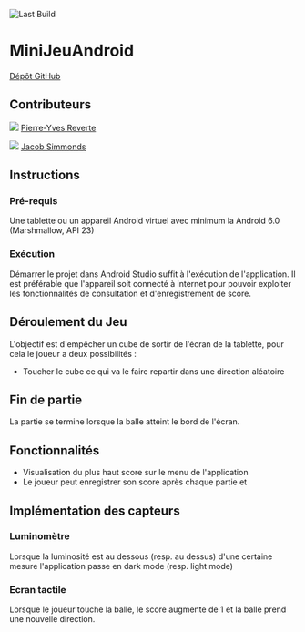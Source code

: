 ![Last Build](https://github.com/pyreverte/MiniJeuAndroid/actions/workflows/gradle.yml/badge.svg)

# MiniJeuAndroid

[Dépôt GitHub](https://github.com/pyreverte/MiniJeuAndroid)

## Contributeurs

![](https://avatars.githubusercontent.com/u/19470393?s=30&v=4)
[Pierre-Yves Reverte](https://github.com/pyreverte)

![](https://avatars.githubusercontent.com/u/46321901?s=30&v=4)
[Jacob Simmonds](https://github.com/JakeSimmo)

## Instructions

### Pré-requis

Une tablette ou un appareil Android virtuel avec minimum la Android 6.0 (Marshmallow, API 23)

### Exécution

Démarrer le projet dans Android Studio suffit à l'exécution de l'application. Il est préférable que l'appareil soit connecté à internet pour pouvoir exploiter les fonctionnalités de consultation et d'enregistrement de score.

## Déroulement du Jeu

L'objectif est d'empêcher un cube de sortir de l'écran de la tablette, pour cela le joueur a deux possibilités :

- Toucher le cube ce qui va le faire repartir dans une direction aléatoire

## Fin de partie

La partie se termine lorsque la balle atteint le bord de l'écran.

## Fonctionnalités

- Visualisation du plus haut score sur le menu de l'application
- Le joueur peut enregistrer son score après chaque partie et 

## Implémentation des capteurs

### Luminomètre

Lorsque la luminosité est au dessous (resp. au dessus) d'une certaine mesure l'application passe en dark mode (resp. light mode)

### Ecran tactile

Lorsque le joueur touche la balle, le score augmente de 1 et la balle prend une nouvelle direction.


